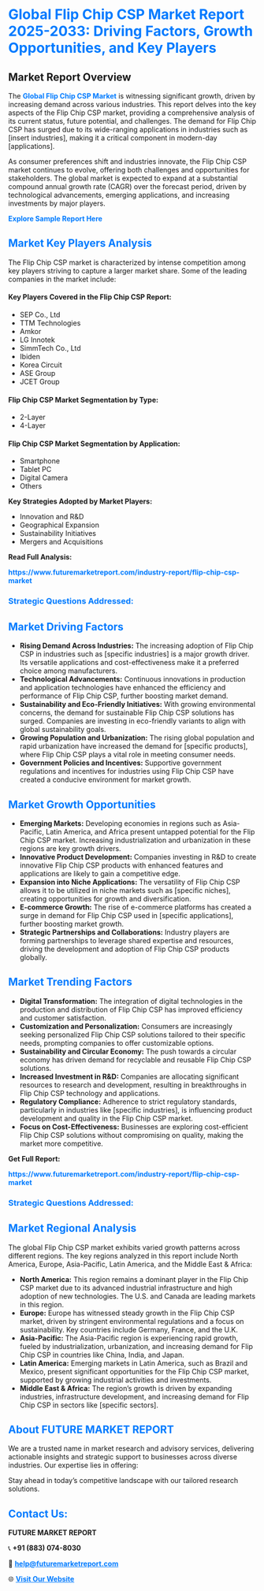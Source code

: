 <h1 style="color: #007BFF;">Global Flip Chip CSP Market Report 2025-2033: Driving Factors, Growth Opportunities, and Key Players</h1>

<section id="overview">
<h2>Market Report Overview</h2>
<p>The <a href="https://www.futuremarketreport.com/industry-report/flip-chip-csp-market" style="color: #007BFF; text-decoration: none;"><strong>Global Flip Chip CSP Market</strong></a> is witnessing significant growth, driven by increasing demand across various industries. This report delves into the key aspects of the Flip Chip CSP market, providing a comprehensive analysis of its current status, future potential, and challenges. The demand for Flip Chip CSP has surged due to its wide-ranging applications in industries such as [insert industries], making it a critical component in modern-day [applications].</p>
<p>As consumer preferences shift and industries innovate, the Flip Chip CSP market continues to evolve, offering both challenges and opportunities for stakeholders. The global market is expected to expand at a substantial compound annual growth rate (CAGR) over the forecast period, driven by technological advancements, emerging applications, and increasing investments by major players.</p>
</section>

<section id="overview">
<p><a href="https://www.futuremarketreport.com/request-sample/reportId=115900" style="color: #007BFF; text-decoration: none;"><strong>Explore Sample Report Here</strong></a></p>
</section>

<section id="key-players">
<h2 style="color: #007BFF;">Market Key Players Analysis</h2>
<p>The Flip Chip CSP market is characterized by intense competition among key players striving to capture a larger market share. Some of the leading companies in the market include:</p>
<h4>Key Players Covered in the Flip Chip CSP Report:</h4>
<ul><li>SEP Co., Ltd</li><li>TTM Technologies</li><li>Amkor</li><li>LG Innotek</li><li>SimmTech Co., Ltd</li><li>Ibiden</li><li>Korea Circuit</li><li>ASE Group</li><li>JCET Group</li></ul>
<h4>Flip Chip CSP Market Segmentation by Type:</h4>
<ul><li>2-Layer</li><li>4-Layer</li></ul>

<h4>Flip Chip CSP Market Segmentation by Application:</h4>
<ul><li>Smartphone</li><li>Tablet PC</li><li>Digital Camera</li><li>Others</li></ul>
<p><strong>Key Strategies Adopted by Market Players:</strong></p>
<ul>
<li>Innovation and R&D</li>
<li>Geographical Expansion</li>
<li>Sustainability Initiatives</li>
<li>Mergers and Acquisitions</li>
</ul>
</section>

<section>
<p><strong>Read Full Analysis: </strong></p><a href="https://www.futuremarketreport.com/industry-report/flip-chip-csp-market" style="color: #007BFF; text-decoration: none;"><strong>https://www.futuremarketreport.com/industry-report/flip-chip-csp-market</strong></a>
<h3 style="color: #007BFF;">Strategic Questions Addressed:</h3>
</section>

<section id="driving-factors">
<h2 style="color: #007BFF;">Market Driving Factors</h2>
<ul>
<li><strong>Rising Demand Across Industries:</strong> The increasing adoption of Flip Chip CSP in industries such as [specific industries] is a major growth driver. Its versatile applications and cost-effectiveness make it a preferred choice among manufacturers.</li>
<li><strong>Technological Advancements:</strong> Continuous innovations in production and application technologies have enhanced the efficiency and performance of Flip Chip CSP, further boosting market demand.</li>
<li><strong>Sustainability and Eco-Friendly Initiatives:</strong> With growing environmental concerns, the demand for sustainable Flip Chip CSP solutions has surged. Companies are investing in eco-friendly variants to align with global sustainability goals.</li>
<li><strong>Growing Population and Urbanization:</strong> The rising global population and rapid urbanization have increased the demand for [specific products], where Flip Chip CSP plays a vital role in meeting consumer needs.</li>
<li><strong>Government Policies and Incentives:</strong> Supportive government regulations and incentives for industries using Flip Chip CSP have created a conducive environment for market growth.</li>
</ul>
</section>

<section id="growth-opportunities">
<h2 style="color: #007BFF;">Market Growth Opportunities</h2>
<ul>
<li><strong>Emerging Markets:</strong> Developing economies in regions such as Asia-Pacific, Latin America, and Africa present untapped potential for the Flip Chip CSP market. Increasing industrialization and urbanization in these regions are key growth drivers.</li>
<li><strong>Innovative Product Development:</strong> Companies investing in R&D to create innovative Flip Chip CSP products with enhanced features and applications are likely to gain a competitive edge.</li>
<li><strong>Expansion into Niche Applications:</strong> The versatility of Flip Chip CSP allows it to be utilized in niche markets such as [specific niches], creating opportunities for growth and diversification.</li>
<li><strong>E-commerce Growth:</strong> The rise of e-commerce platforms has created a surge in demand for Flip Chip CSP used in [specific applications], further boosting market growth.</li>
<li><strong>Strategic Partnerships and Collaborations:</strong> Industry players are forming partnerships to leverage shared expertise and resources, driving the development and adoption of Flip Chip CSP products globally.</li>
</ul>
</section>

<section id="trending-factors">
<h2 style="color: #007BFF;">Market Trending Factors</h2>
<ul>
<li><strong>Digital Transformation:</strong> The integration of digital technologies in the production and distribution of Flip Chip CSP has improved efficiency and customer satisfaction.</li>
<li><strong>Customization and Personalization:</strong> Consumers are increasingly seeking personalized Flip Chip CSP solutions tailored to their specific needs, prompting companies to offer customizable options.</li>
<li><strong>Sustainability and Circular Economy:</strong> The push towards a circular economy has driven demand for recyclable and reusable Flip Chip CSP solutions.</li>
<li><strong>Increased Investment in R&D:</strong> Companies are allocating significant resources to research and development, resulting in breakthroughs in Flip Chip CSP technology and applications.</li>
<li><strong>Regulatory Compliance:</strong> Adherence to strict regulatory standards, particularly in industries like [specific industries], is influencing product development and quality in the Flip Chip CSP market.</li>
<li><strong>Focus on Cost-Effectiveness:</strong> Businesses are exploring cost-efficient Flip Chip CSP solutions without compromising on quality, making the market more competitive.</li>
</ul>
</section>

<section>
<p><strong>Get Full Report: </strong></p><a href="https://www.futuremarketreport.com/industry-report/flip-chip-csp-market" style="color: #007BFF; text-decoration: none;"><strong>https://www.futuremarketreport.com/industry-report/flip-chip-csp-market</strong></a>
<h3 style="color: #007BFF;">Strategic Questions Addressed:</h3>
</section>


<section id="regional-analysis">
<h2 style="color: #007BFF;">Market Regional Analysis</h2>
<p>The global Flip Chip CSP market exhibits varied growth patterns across different regions. The key regions analyzed in this report include North America, Europe, Asia-Pacific, Latin America, and the Middle East & Africa:</p>
<ul>
<li><strong>North America:</strong> This region remains a dominant player in the Flip Chip CSP market due to its advanced industrial infrastructure and high adoption of new technologies. The U.S. and Canada are leading markets in this region.</li>
<li><strong>Europe:</strong> Europe has witnessed steady growth in the Flip Chip CSP market, driven by stringent environmental regulations and a focus on sustainability. Key countries include Germany, France, and the U.K.</li>
<li><strong>Asia-Pacific:</strong> The Asia-Pacific region is experiencing rapid growth, fueled by industrialization, urbanization, and increasing demand for Flip Chip CSP in countries like China, India, and Japan.</li>
<li><strong>Latin America:</strong> Emerging markets in Latin America, such as Brazil and Mexico, present significant opportunities for the Flip Chip CSP market, supported by growing industrial activities and investments.</li>
<li><strong>Middle East & Africa:</strong> The region’s growth is driven by expanding industries, infrastructure development, and increasing demand for Flip Chip CSP in sectors like [specific sectors].</li>
</ul>
</section>

<footer>
<h2 style="color: #007BFF;">About FUTURE MARKET REPORT</h2>
<p>We are a trusted name in market research and advisory services, delivering actionable insights and strategic support to businesses across diverse industries. Our expertise lies in offering:</p>

<p>Stay ahead in today’s competitive landscape with our tailored research solutions.</p>

<h2 style="color: #007BFF;">Contact Us:</h2>
<p><strong>FUTURE MARKET REPORT</strong></p>
<p>📞 <strong>+91 (883) 074-8030</strong></p>
<p>📧 <strong><a href="mailto:help@futuremarketreport.com" style="color: #007BFF;">help@futuremarketreport.com</a></strong></p>
<p>🌐 <strong><a href="https://www.futuremarketreport.com/" style="color: #007BFF;">Visit Our Website</a></strong></p>
</footer>